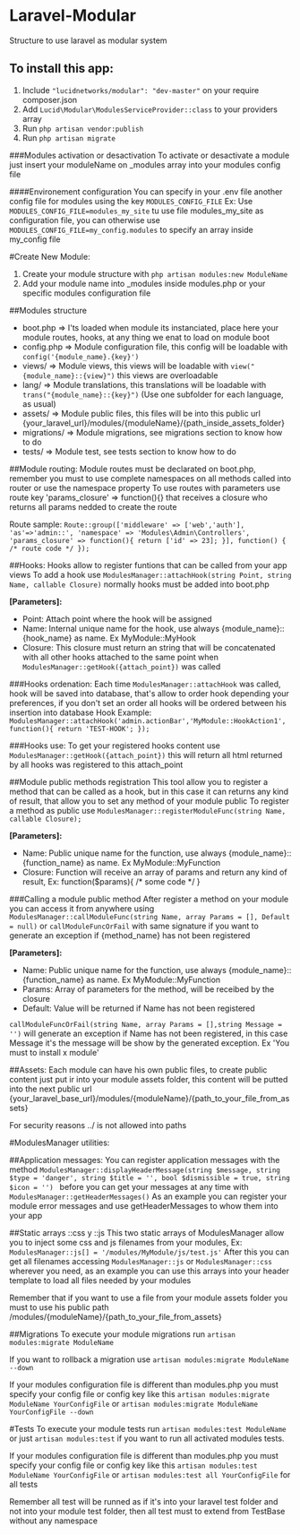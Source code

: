 # Laravel-Modular
Structure to use laravel as modular system

## To install this app:
1. Include ```"lucidnetworks/modular": "dev-master"``` on your require composer.json
2. Add ```Lucid\Modular\ModulesServiceProvider::class``` to your providers array
3. Run ```php artisan vendor:publish```
4. Run ```php artisan migrate```

###Modules activation or desactivation
To activate or desactivate a module just insert your moduleName on _modules array into your modules config file

####Environement configuration
You can specify in your .env file another config file for modules using the key ```MODULES_CONFIG_FILE``` Ex: Use ```MODULES_CONFIG_FILE=modules_my_site``` tu use file modules_my_site as configuration file, you can otherwise use ```MODULES_CONFIG_FILE=my_config.modules``` to specify an array inside my_config file

#Create New Module:
1. Create your module structure with ```php artisan modules:new ModuleName```
2. Add your module name into _modules inside modules.php or your specific modules configuration file

##Modules structure
 * boot.php => I'ts loaded when module its instanciated, place here your module routes, hooks, at any thing we enat to load on module boot
 * config.php => Module configuration file, this config will be loadable with ```config('{module_name}.{key}')```
 * views/ => Module views, this views will be loadable with ```view("{module_name}::{view}")``` this views are overloadable
 * lang/ => Module translations, this translations will be loadable with ```trans("{module_name}::{key}")``` (Use one subfolder for each language, as usual)
 * assets/ => Module public files, this files will be into this public url {your_laravel_url}/modules/{moduleName}/{path_inside_assets_folder}
 * migrations/ => Module migrations, see migrations section to know how to do
 * tests/ => Module test, see tests section to know how to do

##Module routing:
Module routes must be declarated on boot.php, remember you must to use complete namespaces on all methods called into router or use the namespace property
To use routes with parameters use route key 'params_closure' => function(){} that receives a closure who returns all params nedded to create the route

Route sample: ``` Route::group(['middleware' => ['web','auth'], 'as'=>'admin::', 'namespace' => 'Modules\Admin\Controllers', 
'params_closure' => function(){ return ['id' => 23]; }], function() { /* route code */ }); ```

##Hooks:
Hooks allow to register funtions that can be called from your app views
To add a hook use ```ModulesManager::attachHook(string Point, string Name, callable Closure)``` normally hooks must be added into boot.php 

**[Parameters]:**
* Point: Attach point where the hook will be assigned
* Name: Internal unique name for the hook, use always {module_name}::{hook_name} as name. Ex MyModule::MyHook
* Closure: This closure must return an string that will be concatenated with all other hooks attached to the same point when ```ModulesManager::getHook({attach_point})``` was called

###Hooks ordenation:
Each time ``` ModulesManager::attachHook ``` was called, hook will be saved into database, that's allow to order hook depending your preferences, if you don't set an order all hooks will be ordered between his insertion into database
Hook Example: 
```ModulesManager::attachHook('admin.actionBar','MyModule::HookAction1', function(){ return 'TEST-HOOK'; });```

###Hooks use:
To get your registered hooks content use ```ModulesManager::getHook({attach_point})``` this will return all html returned by all hooks was registered to this attach_point

##Module public methods registration
This tool allow you to register a method that can be called as a hook, but in this case it can returns any kind of result, that allow you to set any method of your module public
To register a method as public use ``` ModulesManager::registerModuleFunc(string Name, callable Closure); ```

**[Parameters]:**
* Name: Public unique name for the function, use always {module_name}::{function_name} as name. Ex MyModule::MyFunction
* Closure: Function will receive an array of params and return any kind of result, Ex: function($params){ /* some code */ }
	
###Calling a module public method
After register a method on your module you can access it from anywhere using
```ModulesManager::callModuleFunc(string Name, array Params = [], Default = null)``` or ```callModuleFuncOrFail``` with same signature if you want to generate an exception if {method_name} has not been registered

**[Parameters]:**
* Name: Public unique name for the function, use always {module_name}::{function_name} as name. Ex MyModule::MyFunction
* Params: Array of parameters for the method, will be receibed by the closure
* Default: Value will be returned if Name has not been registered

```callModuleFuncOrFail(string Name, array Params = [],string Message = '')``` will generate an exception if Name has not been registered, in this case Message it's the message will be show by the generated exception. Ex 'You must to install x module' 
	
##Assets:
Each module can have his own public files, to create public content just put ir into your module assets folder, this content will be putted into the next public url
{your_laravel_base_url}/modules/{moduleName}/{path_to_your_file_from_assets}

For security reasons ../ is not allowed into paths

#ModulesManager utilities:

##Application messages:
You can register application messages with the method ```ModulesManager::displayHeaderMessage(string $message, string $type = 'danger', string $title = '', bool $dismissible = true, string $icon = '') ```
before you can get your messages at any time with  ```ModulesManager::getHeaderMessages()``` As an example you can register your module error messages and use getHeaderMessages to whow them into your app

##Static arrays ::css y ::js
This two static arrays of ModulesManager allow you to inject some css and js filenames from your modules, Ex: ```ModulesManager::js[] = '/modules/MyModule/js/test.js'``` 
After this you can get all filenames accessing ```ModulesManager::js``` or ```ModulesManager::css``` wherever you need, as an example you can use this arrays into your header template to load all files needed by your modules

Remember that if you want to use a file from your module assets folder you must to use his public path /modules/{moduleName}/{path_to_your_file_from_assets}

##Migrations
To execute your module migrations run ```artisan modules:migrate ModuleName```

If you want to rollback a migration use ```artisan modules:migrate ModuleName --down```

If your modules configuration file is different than modules.php you must specify your config file or config key like this ```artisan modules:migrate ModuleName YourConfigFile``` or ```artisan modules:migrate ModuleName YourConfigFile --down```

#Tests
To execute your module tests run ```artisan modules:test ModuleName``` or just ```artisan modules:test``` if you want to run all activated modules tests. 

If your modules configuration file is different than modules.php you must specify your config file or config key like this ```artisan modules:test ModuleName YourConfigFile``` or ```artisan modules:test all YourConfigFile``` for all tests

Remember all test will be runned as if it's into your laravel test folder and not into your module test folder, then all test must to extend from TestBase without any namespace
	
	
